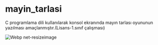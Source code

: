 # mayin_tarlasi
C programlama dili kullanılarak konsol ekranında mayın tarlası oyununun yazılması amaçlanmıştır.(Lisans-1.sınıf çalışması)

![Webp net-resizeimage](https://user-images.githubusercontent.com/29898038/54070993-3db08c80-4278-11e9-8916-d56c4e113fc4.jpg)
